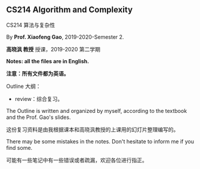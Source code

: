 ## CS214 Algorithm and Complexity

CS214 算法与复杂性

By **Prof. Xiaofeng Gao**, 2019-2020-Semester 2.

**高晓沨 教授** 授课，2019-2020 第二学期

**Notes: all the files are in English.**

**注意：所有文件都为英语。** 

Outline 大纲：

- review：综合复习。

The Outline is written and organized by myself, according to the textbook and the Prof. Gao's slides.

这份复习资料是由我根据课本和高晓沨教授的上课用的幻灯片整理编写的。

There may be some mistakes in the notes. Don't hesitate to inform me if you find some.

可能有一些笔记中有一些错误或者疏漏，欢迎各位进行指正。

